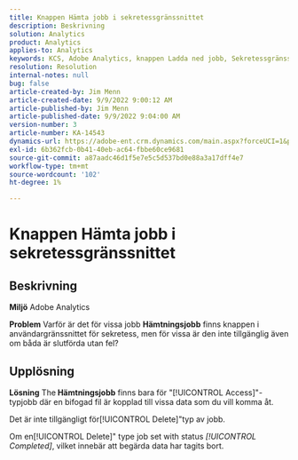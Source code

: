```yaml
---
title: Knappen Hämta jobb i sekretessgränssnittet
description: Beskrivning
solution: Analytics
product: Analytics
applies-to: Analytics
keywords: KCS, Adobe Analytics, knappen Ladda ned jobb, Sekretessgränssnitt
resolution: Resolution
internal-notes: null
bug: false
article-created-by: Jim Menn
article-created-date: 9/9/2022 9:00:12 AM
article-published-by: Jim Menn
article-published-date: 9/9/2022 9:04:00 AM
version-number: 3
article-number: KA-14543
dynamics-url: https://adobe-ent.crm.dynamics.com/main.aspx?forceUCI=1&pagetype=entityrecord&etn=knowledgearticle&id=df343ccf-1d30-ed11-9db1-0022480866ad
exl-id: 6b362fcb-0b41-40eb-ac64-fbbe60ce9681
source-git-commit: a87aadc46d1f5e7e5c5d537bd0e88a3a17dff4e7
workflow-type: tm+mt
source-wordcount: '102'
ht-degree: 1%

---
```


# Knappen Hämta jobb i sekretessgränssnittet

## Beskrivning


<b>Miljö</b>
Adobe Analytics

<b>Problem</b>
Varför är det för vissa jobb <b>Hämtningsjobb</b> finns knappen i användargränssnittet för sekretess, men för vissa är den inte tillgänglig även om båda är slutförda utan fel?


## Upplösning


<b>Lösning</b>
The<b> Hämtningsjobb</b> finns bara för &quot;[!UICONTROL Access]&quot;-typjobb där en bifogad fil är kopplad till vissa data som du vill komma åt.

Det är inte tillgängligt för[!UICONTROL Delete]&quot;typ av jobb.

Om en[!UICONTROL Delete]&quot; type job set with status *[!UICONTROL Completed]*, vilket innebär att begärda data har tagits bort.
